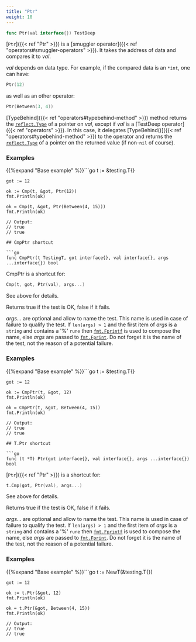 ```yaml
---
title: "Ptr"
weight: 10
---
```


```go
func Ptr(val interface{}) TestDeep
```

[`Ptr`]({{< ref "Ptr" >}}) is a [smuggler operator]({{< ref "operators#smuggler-operators" >}}). It takes the address of data and
compares it to *val*.

*val* depends on data type. For example, if the compared data is an
`*int`, one can have:
```go
Ptr(12)
```
as well as an other operator:
```go
Ptr(Between(3, 4))
```

[TypeBehind]({{< ref "operators#typebehind-method" >}}) method returns the [`reflect.Type`](https://golang.org/pkg/reflect/#Type) of a pointer on *val*,
except if *val* is a [TestDeep operator]({{< ref "operators" >}}). In this case, it delegates
[TypeBehind()]({{< ref "operators#typebehind-method" >}}) to the operator and returns the [`reflect.Type`](https://golang.org/pkg/reflect/#Type) of a
pointer on the returned value (if non-`nil` of course).


### Examples

{{%expand "Base example" %}}```go
	t := &testing.T{}

	got := 12

	ok := Cmp(t, &got, Ptr(12))
	fmt.Println(ok)

	ok = Cmp(t, &got, Ptr(Between(4, 15)))
	fmt.Println(ok)

	// Output:
	// true
	// true

```{{% /expand%}}
## CmpPtr shortcut

```go
func CmpPtr(t TestingT, got interface{}, val interface{}, args ...interface{}) bool
```

CmpPtr is a shortcut for:

```go
Cmp(t, got, Ptr(val), args...)
```

See above for details.

Returns true if the test is OK, false if it fails.

*args...* are optional and allow to name the test. This name is
used in case of failure to qualify the test. If `len(args) > 1` and
the first item of *args* is a `string` and contains a '%' `rune` then
[`fmt.Fprintf`](https://golang.org/pkg/fmt/#Fprintf) is used to compose the name, else *args* are passed to
[`fmt.Fprint`](https://golang.org/pkg/fmt/#Fprint). Do not forget it is the name of the test, not the
reason of a potential failure.


### Examples

{{%expand "Base example" %}}```go
	t := &testing.T{}

	got := 12

	ok := CmpPtr(t, &got, 12)
	fmt.Println(ok)

	ok = CmpPtr(t, &got, Between(4, 15))
	fmt.Println(ok)

	// Output:
	// true
	// true

```{{% /expand%}}
## T.Ptr shortcut

```go
func (t *T) Ptr(got interface{}, val interface{}, args ...interface{}) bool
```

[`Ptr`]({{< ref "Ptr" >}}) is a shortcut for:

```go
t.Cmp(got, Ptr(val), args...)
```

See above for details.

Returns true if the test is OK, false if it fails.

*args...* are optional and allow to name the test. This name is
used in case of failure to qualify the test. If `len(args) > 1` and
the first item of *args* is a `string` and contains a '%' `rune` then
[`fmt.Fprintf`](https://golang.org/pkg/fmt/#Fprintf) is used to compose the name, else *args* are passed to
[`fmt.Fprint`](https://golang.org/pkg/fmt/#Fprint). Do not forget it is the name of the test, not the
reason of a potential failure.


### Examples

{{%expand "Base example" %}}```go
	t := NewT(&testing.T{})

	got := 12

	ok := t.Ptr(&got, 12)
	fmt.Println(ok)

	ok = t.Ptr(&got, Between(4, 15))
	fmt.Println(ok)

	// Output:
	// true
	// true

```{{% /expand%}}
